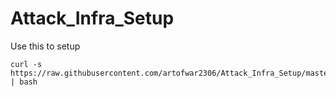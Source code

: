 # Attack_Infra_Setup

Use this to setup

```
curl -s https://raw.githubusercontent.com/artofwar2306/Attack_Infra_Setup/master/CustomKaliC2Setup.sh | bash 

```
